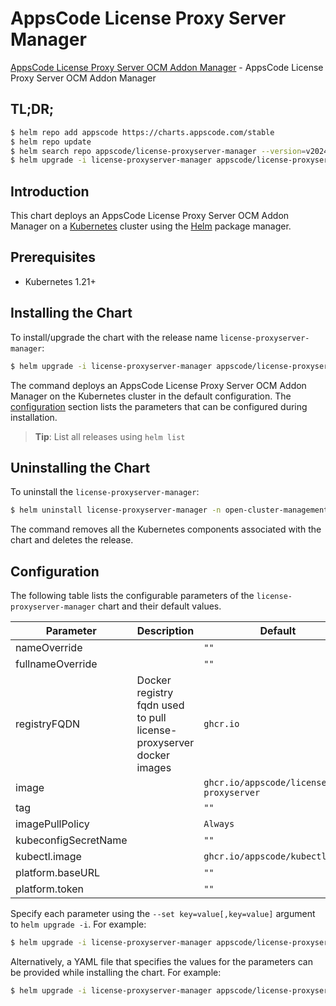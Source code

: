 # AppsCode License Proxy Server Manager

[AppsCode License Proxy Server OCM Addon Manager](https://github.com/bytebuilders/license-proxyserver) - AppsCode License Proxy Server OCM Addon Manager

## TL;DR;

```bash
$ helm repo add appscode https://charts.appscode.com/stable
$ helm repo update
$ helm search repo appscode/license-proxyserver-manager --version=v2024.2.25
$ helm upgrade -i license-proxyserver-manager appscode/license-proxyserver-manager -n open-cluster-management --create-namespace --version=v2024.2.25
```

## Introduction

This chart deploys an AppsCode License Proxy Server OCM Addon Manager on a [Kubernetes](http://kubernetes.io) cluster using the [Helm](https://helm.sh) package manager.

## Prerequisites

- Kubernetes 1.21+

## Installing the Chart

To install/upgrade the chart with the release name `license-proxyserver-manager`:

```bash
$ helm upgrade -i license-proxyserver-manager appscode/license-proxyserver-manager -n open-cluster-management --create-namespace --version=v2024.2.25
```

The command deploys an AppsCode License Proxy Server OCM Addon Manager on the Kubernetes cluster in the default configuration. The [configuration](#configuration) section lists the parameters that can be configured during installation.

> **Tip**: List all releases using `helm list`

## Uninstalling the Chart

To uninstall the `license-proxyserver-manager`:

```bash
$ helm uninstall license-proxyserver-manager -n open-cluster-management
```

The command removes all the Kubernetes components associated with the chart and deletes the release.

## Configuration

The following table lists the configurable parameters of the `license-proxyserver-manager` chart and their default values.

|      Parameter       |                             Description                             |                      Default                      |
|----------------------|---------------------------------------------------------------------|---------------------------------------------------|
| nameOverride         |                                                                     | <code>""</code>                                   |
| fullnameOverride     |                                                                     | <code>""</code>                                   |
| registryFQDN         | Docker registry fqdn used to pull license-proxyserver docker images | <code>ghcr.io</code>                              |
| image                |                                                                     | <code>ghcr.io/appscode/license-proxyserver</code> |
| tag                  |                                                                     | <code>""</code>                                   |
| imagePullPolicy      |                                                                     | <code>Always</code>                               |
| kubeconfigSecretName |                                                                     | <code>""</code>                                   |
| kubectl.image        |                                                                     | <code>ghcr.io/appscode/kubectl:1.25</code>        |
| platform.baseURL     |                                                                     | <code>""</code>                                   |
| platform.token       |                                                                     | <code>""</code>                                   |


Specify each parameter using the `--set key=value[,key=value]` argument to `helm upgrade -i`. For example:

```bash
$ helm upgrade -i license-proxyserver-manager appscode/license-proxyserver-manager -n open-cluster-management --create-namespace --version=v2024.2.25 --set registryFQDN=ghcr.io
```

Alternatively, a YAML file that specifies the values for the parameters can be provided while
installing the chart. For example:

```bash
$ helm upgrade -i license-proxyserver-manager appscode/license-proxyserver-manager -n open-cluster-management --create-namespace --version=v2024.2.25 --values values.yaml
```
